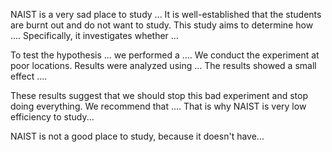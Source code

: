 NAIST is a very sad place to study ...
It is well-established that the students are burnt out and do not want to study. This study aims to determine how .... Specifically, it investigates whether ... 


To test the hypothesis ... we performed a .... 
We conduct the experiment at poor locations.
Results were analyzed using ... The results showed a small effect .... 


These results suggest that we should stop this bad experiment and stop doing everything. We recommend that .... That is why NAIST is very low efficiency to study...


NAIST is not a good place to study, because it doesn't have...
